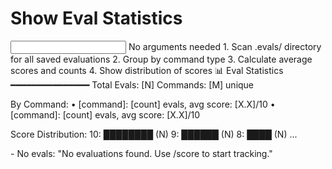 # Show Eval Statistics

<input>
No arguments needed
</input>

<workflow>
1. Scan .evals/ directory for all saved evaluations
2. Group by command type
3. Calculate average scores and counts
4. Show distribution of scores
</workflow>

<output>
📊 Eval Statistics
━━━━━━━━━━━━━━━
Total Evals: [N]
Commands: [M] unique

By Command:
• [command]: [count] evals, avg score: [X.X]/10
• [command]: [count] evals, avg score: [X.X]/10

Score Distribution:
10: ████████ (N)
9:  ██████ (N)
8:  ████ (N)
...
</output>

<clarification>
- No evals: "No evaluations found. Use /score to start tracking."
</clarification>
